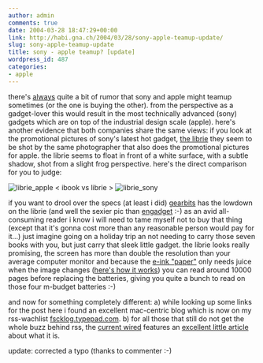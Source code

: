 ```yaml
---
author: admin
comments: true
date: 2004-03-28 18:47:29+00:00
link: http://habi.gna.ch/2004/03/28/sony-apple-teamup-update/
slug: sony-apple-teamup-update
title: sony - apple teamup? [update]
wordpress_id: 487
categories:
- apple
---
```


there's [always](http://fscklog.typepad.com/fsck/2004/02/die_alte_immerw.html) quite a bit of rumor that sony and apple might teamup sometimes (or the one is buying the other).
from the perspective as a gadget-lover this would result in the most technically advanced (sony) gadgets which are on top of the industrial design scale (apple).
here's another evidence that both companies share the same views: if you look at the promotional pictures of sony's latest hot gadget, [the librie](http://www.sony.jp/products/Consumer/LIBRIE/) they seem to be shot by the same photographer that also does the promotional pictures for apple.
the librie seems to float in front of a white surface, with a subtle shadow, shot from a slight frog perspective.
here's the direct comparison for you to judge:

![librie_apple](http://habi.gna.ch/blog/images/librie_apple.jpg) < ibook vs librie > ![librie_sony](http://habi.gna.ch/blog/images/librie_sony.jpg)

if you want to drool over the specs (at least i did) [gearbits](http://www.gearbits.com/archives/000639.html) has the lowdown on the librie (and well the sexier pic than [engadget](http://www.engadget.com/entry/3611739173995839/) :-)
as an avid all-consuming reader i know i will need to tame myself not to buy that thing (except that it's gonna cost more than any reasonable person would pay for it...)
just imagine going on a holiday trip an not needing to carry those seven books with you, but just carry that sleek little gadget.
the librie looks really promising, the screen has more than double the resolution than your average computer monitor and because the [e-ink "paper"](http://www.eink.com/index.html) only needs juice when the image changes ([here's how it works](http://www.eink.com/technology/index.html)) you can read around 10000 pages before replacing the batteries, giving you quite a bunch to read on those four m-budget batteries :-)

and now for something completely different:
a) while looking up some links for the post here i found an excellent mac-centric blog which is now on my rss-wachlist [fscklog.typepad.com](http://fscklog.typepad.com/).
b) for all those that still do not get the whole buzz behind rss, the [current wired](http://www.wired.com/wired/archive/12.04/) features an [excellent little article](http://www.wired.com/wired/archive/12.04/start.html?pg=7) about what it is.

update: corrected a typo (thanks to commenter :-)
